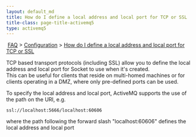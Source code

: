 ```yaml
---
layout: default_md
title: How do I define a local address and local port for TCP or SSL 
title-class: page-title-activemq5
type: activemq5
---
```


 [FAQ](faq) > [Configuration](configuration) > [How do I define a local address and local port for TCP or SSL](how-do-i-define-a-local-address-and-local-port-for-tcp-or-ssl)


TCP based transport protocols (including SSL) allow you to define the local address and local port for Socket to use when it's created.  
This can be useful for clients that reside on multi-homed machines or for clients operating in a DMZ, where only pre-defined ports can be used.

To specify the local address and local port, ActiveMQ supports the use of the path on the URI, e.g.
```
ssl://localhost:5666/localhost:60606
```
where the path following the forward slash "localhost:60606" defines the local address and local port

